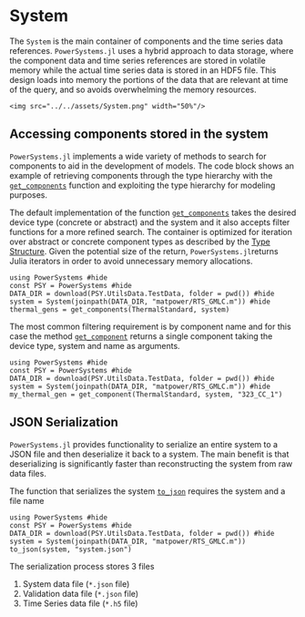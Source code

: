 # System

The `System` is the main container of components and the time series data references.
`PowerSystems.jl` uses a hybrid approach to data storage, where the component data and time
series references are stored in volatile memory while the actual time series data is stored
in an HDF5 file. This design loads into memory the portions of the data that are relevant
at time of the query, and so avoids overwhelming the memory resources.

```@raw html
<img src="../../assets/System.png" width="50%"/>
```

## Accessing components stored in the system

`PowerSystems.jl` implements a wide variety of methods to search for components to
aid in the development of models. The code block shows an example of
retrieving components through the type hierarchy with the [`get_components`](@ref)
function and exploiting the type hierarchy for modeling purposes.

The default implementation of the function [`get_components`](@ref) takes the desired device
type (concrete or abstract) and the system and it also accepts filter functions for a more
refined search. The container is optimized for iteration over abstract or concrete component
types as described by the [Type Structure](@ref). Given the potential size of the return,
`PowerSystems.jl`returns Julia iterators in order to avoid unnecessary memory allocations.

```@example get_components
using PowerSystems #hide
const PSY = PowerSystems #hide
DATA_DIR = download(PSY.UtilsData.TestData, folder = pwd()) #hide
system = System(joinpath(DATA_DIR, "matpower/RTS_GMLC.m")) #hide
thermal_gens = get_components(ThermalStandard, system)
```

The most common filtering requirement is by component name and for this case the method
[`get_component`](@ref) returns a single component taking the device type, system and name as arguments.

```@example get_components
using PowerSystems #hide
const PSY = PowerSystems #hide
DATA_DIR = download(PSY.UtilsData.TestData, folder = pwd()) #hide
system = System(joinpath(DATA_DIR, "matpower/RTS_GMLC.m")) #hide
my_thermal_gen = get_component(ThermalStandard, system, "323_CC_1")
```

## JSON Serialization

`PowerSystems.jl` provides functionality to serialize an entire system to a JSON
file and then deserialize it back to a system. The main benefit is that
deserializing is significantly faster than reconstructing the system from raw
data files.

The function that serializes the system [`to_json`](@ref) requires the system and a file name

```@example get_components
using PowerSystems #hide
const PSY = PowerSystems #hide
DATA_DIR = download(PSY.UtilsData.TestData, folder = pwd()) #hide
system = System(joinpath(DATA_DIR, "matpower/RTS_GMLC.m"))
to_json(system, "system.json")
```

The serialization process stores 3 files

1. System data file (`*.json` file)
2. Validation data file (`*.json` file)
3. Time Series data file (`*.h5` file)
